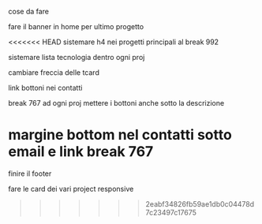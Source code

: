 cose da fare

fare il banner in home per ultimo progetto

<<<<<<< HEAD
sistemare h4 nei progetti principali al break 992

sistemare lista tecnologia dentro ogni proj

cambiare freccia delle tcard

link bottoni nei contatti

break 767 ad ogni proj mettere i bottoni anche sotto la descrizione

margine bottom nel contatti sotto email e link break 767
=======
finire il footer

fare le card dei vari project responsive
>>>>>>> 2eabf34826fb59ae1db0c04478d7c23497c17675
